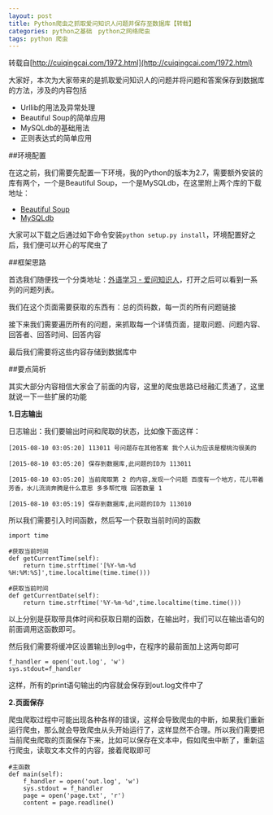 ```yaml
---
layout: post
title: Python爬虫之抓取爱问知识人问题并保存至数据库【转载】
categories: python之基础　python之网络爬虫
tags: python 爬虫 
---
```


转载自[http://cuiqingcai.com/1972.html](http://cuiqingcai.com/1972.html)

大家好，本次为大家带来的是抓取爱问知识人的问题并将问题和答案保存到数据库的方法，涉及的内容包括

* Urllib的用法及异常处理
* Beautiful Soup的简单应用
* MySQLdb的基础用法
* 正则表达式的简单应用

##环境配置

在这之前，我们需要先配置一下环境，我的Python的版本为2.7，需要额外安装的库有两个，一个是Beautiful Soup，一个是MySQLdb，在这里附上两个库的下载地址：

* [Beautiful Soup](https://pypi.python.org/pypi/beautifulsoup4/4.3.2)
* [MySQLdb](http://sourceforge.net/projects/mysql-python/)

大家可以下载之后通过如下命令安装`python setup.py install`，环境配置好之后，我们便可以开心的写爬虫了

##框架思路

首选我们随便找一个分类地址：[外语学习 - 爱问知识人](http://iask.sina.com.cn/c/978-all-1.html)，打开之后可以看到一系列的问题列表。

我们在这个页面需要获取的东西有：总的页码数，每一页的所有问题链接

接下来我们需要遍历所有的问题，来抓取每一个详情页面，提取问题、问题内容、回答者、回答时间、回答内容

最后我们需要将这些内容存储到数据库中

##要点简析

其实大部分内容相信大家会了前面的内容，这里的爬虫思路已经融汇贯通了，这里就说一下一些扩展的功能

**1.日志输出**

日志输出：我们要输出时间和爬取的状态，比如像下面这样：

```
[2015-08-10 03:05:20] 113011 号问题存在其他答案 我个人认为应该是樱桃沟很美的

[2015-08-10 03:05:20] 保存到数据库,此问题的ID为 113011

[2015-08-10 03:05:20] 当前爬取第 2 的内容,发现一个问题 百度有一个地方，花儿带着芳香，水儿流淌奔腾是什么意思 多多帮忙哦 回答数量 1

[2015-08-10 03:05:19] 保存到数据库,此问题的ID为 113010
```

所以我们需要引入时间函数，然后写一个获取当前时间的函数

```
import time

#获取当前时间
def getCurrentTime(self):
    return time.strftime('[%Y-%m-%d %H:%M:%S]',time.localtime(time.time()))
    
#获取当前时间
def getCurrentDate(self):
    return time.strftime('%Y-%m-%d',time.localtime(time.time()))
```

以上分别是获取带具体时间和获取日期的函数，在输出时，我们可以在输出语句的前面调用这函数即可。

然后我们需要将缓冲区设置输出到log中，在程序的最前面加上这两句即可

```
f_handler = open('out.log', 'w')
sys.stdout=f_handler
```

这样，所有的print语句输出的内容就会保存到out.log文件中了


**2.页面保存**

爬虫爬取过程中可能出现各种各样的错误，这样会导致爬虫的中断，如果我们重新运行爬虫，那么就会导致爬虫从头开始运行了，这样显然不合理。所以我们需要把当前爬虫爬取的页面保存下来，比如可以保存在文本中，假如爬虫中断了，重新运行爬虫，读取文本文件的内容，接着爬取即可

```
#主函数
def main(self):
	f_handler = open('out.log', 'w')
	sys.stdout = f_handler
	page = open('page.txt', 'r')
	content = page.readline()
	
```